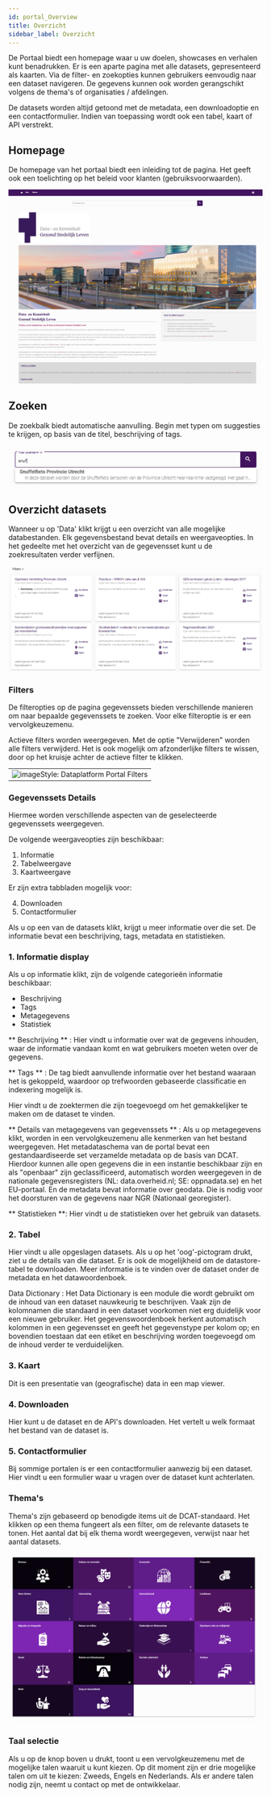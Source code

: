 ```yaml
---
id: portal_Overview
title: Overzicht 
sidebar_label: Overzicht 
---
```

De Portaal biedt een homepage waar u uw doelen, showcases en verhalen kunt benadrukken. Er is een aparte pagina met alle datasets, gepresenteerd als kaarten. Via de filter- en zoekopties kunnen gebruikers eenvoudig naar een dataset navigeren. De gegevens kunnen ook worden gerangschikt volgens de thema's of organisaties / afdelingen. 

De datasets worden altijd getoond met de metadata, een downloadoptie en een contactformulier. Indien van toepassing wordt ook een tabel, kaart of API verstrekt. 


## Homepage
De homepage van het portaal biedt een inleiding tot de pagina.  Het geeft ook een toelichting op het beleid voor klanten (gebruiksvoorwaarden). 

![imageStyle: Dataplatform Portal](assets/Dataplatform/PortalOverview/home.PNG)

## Zoeken
De zoekbalk biedt automatische aanvulling. Begin met typen om suggesties te krijgen, op basis van de titel, beschrijving of tags. 

![imageStyle: Dataplatform Portal Searchbar](assets/Dataplatform/PortalOverview/dataplatform_PORTAL_Search.png)

## Overzicht datasets 
Wanneer u op 'Data' klikt krijgt u een overzicht van alle mogelijke databestanden. Elk gegevensbestand bevat details en weergaveopties. In het gedeelte met het overzicht van de gegevensset kunt u de zoekresultaten verder verfijnen. 

![imageStyle: Dataplatform Portal Searchbar](assets/Dataplatform/PortalOverview/dataplatform_PORTAL_Overview.PNG)

### Filters 
De filteropties op de pagina gegevenssets bieden verschillende manieren om naar bepaalde gegevenssets te zoeken. Voor elke filteroptie is er een vervolgkeuzemenu. 

Actieve filters worden weergegeven. Met de optie "Verwijderen" worden alle filters verwijderd. Het is ook mogelijk om afzonderlijke filters te wissen, door op het kruisje achter de actieve filter te klikken. 

<table class="table-imageStyles">
    <tbody>
        <tr>
            <td>
                <img  alt="imageStyle: Dataplatform Portal Filters" src={require('./assets/Dataplatform/PortalOverview/dataplatform_PORTAL_FilterView1.png').default} />
            </td>
        </tr>
    </tbody>
</table>

### Gegevenssets Details 
Hiermee worden verschillende aspecten van de geselecteerde gegevenssets weergegeven. 

De volgende weergaveopties zijn beschikbaar: 
1. Informatie 
2. Tabelweergave 
3. Kaartweergave 

Er zijn extra tabbladen mogelijk voor:

4. Downloaden 
5. Contactformulier 

Als u op een van de datasets klikt, krijgt u meer informatie over die set. De informatie bevat een beschrijving, tags, metadata en statistieken. 

### 1. Informatie display 

Als u op informatie klikt, zijn de volgende categorieën informatie beschikbaar: 

* Beschrijving 
* Tags 
* Metagegevens 
* Statistiek 

** Beschrijving ** : Hier vindt u informatie over wat de gegevens inhouden, waar de informatie vandaan komt en wat gebruikers moeten weten over de gegevens. 


** Tags ** : De tag biedt aanvullende informatie over het bestand waaraan het is gekoppeld, waardoor op trefwoorden gebaseerde classificatie en indexering mogelijk is. 

Hier vindt u de zoektermen die zijn toegevoegd om het gemakkelijker te maken om de dataset te vinden. 


** Details van metagegevens van gegevenssets ** : Als u op metagegevens klikt, worden in een vervolgkeuzemenu alle kenmerken van het bestand weergegeven. Het metadataschema van de portal bevat een gestandaardiseerde set verzamelde metadata op de basis van DCAT. Hierdoor kunnen alle open gegevens die in een instantie beschikbaar zijn en als "openbaar" zijn geclassificeerd, automatisch worden weergegeven in de nationale gegevensregisters (NL: data.overheid.nl; SE: oppnadata.se) en het EU-portaal.  En de metadata bevat informatie over geodata. Die is nodig voor het doorsturen van de gegevens naar NGR (Nationaal georegister). 


** Statistieken **: Hier vindt u de statistieken over het gebruik van datasets. 

 
### 2. Tabel 

Hier vindt u alle opgeslagen datasets.  Als u op het 'oog'-pictogram drukt, ziet u de details van die dataset.   Er is ook de mogelijkheid om de datastore-tabel te downloaden. Meer informatie is te vinden over de dataset onder de metadata en het datawoordenboek. 

Data Dictionary : Het Data Dictionary is een module die wordt gebruikt om de inhoud van een dataset nauwkeurig te beschrijven. Vaak zijn de kolomnamen die standaard in een dataset voorkomen niet erg duidelijk voor een nieuwe gebruiker. Het gegevenswoordenboek herkent automatisch kolommen in een gegevensset en geeft het gegevenstype per kolom op; en bovendien toestaan dat een etiket en beschrijving worden toegevoegd om de inhoud verder te verduidelijken. 


### 3. Kaart 

Dit is een presentatie van (geografische) data in een map viewer. 

### 4. Downloaden 

Hier kunt u de dataset en de API's downloaden.  Het vertelt u welk formaat het bestand van de dataset is.  

### 5. Contactformulier 

Bij sommige portalen is er een contactformulier aanwezig bij een dataset. Hier vindt u een formulier waar u vragen  over de dataset kunt achterlaten. 

### Thema's
Thema's zijn gebaseerd op benodigde items uit de DCAT-standaard. Het klikken op een thema fungeert als een filter, om de relevante datasets te tonen. Het aantal dat bij elk thema wordt weergegeven, verwijst naar het aantal datasets.

![imageStyle: Dataplatform Portal Themes](assets/Dataplatform/PortalOverview/dataplatform_PORTAL_Themes.png)

### Taal selectie
Als u op de knop boven u drukt, toont u een vervolgkeuzemenu met de mogelijke talen waaruit u kunt kiezen. Op dit moment zijn er drie mogelijke talen om uit te kiezen: Zweeds, Engels en Nederlands. Als er andere talen nodig zijn, neemt u contact op met de ontwikkelaar. 
